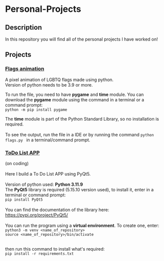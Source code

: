 # Personal-Projects

## Description
In this repository you will find all of the personal projects I have worked on!

## Projects
### [Flags animation](https://github.com/Franciline/Personal-Projects/tree/main/Flags-pixel-animation)

A pixel animation of LGBTQ flags made using python.<br/>
Version of python needs to be 3.9 or more. <br/>

To run the file, you need to have **pygame** and **time** module. You can download the **pygame** module using the command in a terminal or a command prompt: <br/>
```python -m pip install pygame```<br/>

The **time** module is part of the Python Standard Library, so no installation is required. <br/><br/> 
To see the output, run the file in a IDE or by running the command ```python flags.py ``` in a terminal/command prompt.

### [ToDo List APP](https://github.com/Franciline/Personal-Projects/tree/main/ToDo-List-APP)
(on coding) <br/><br/>
Here I build a To Do List APP using PyQt5. <br/><br/>
Version of python used: **Python 3.11.9** <br/>
The **PyQt5** library is required (5.15.10 version used), to install it, enter in a terminal or command prompt: <br/>
```pip install PyQt5```<br/><br/>
You can find the documentation of the library here: https://pypi.org/project/PyQt5/ <br/><br/>
You can run the program using a **virtual environment**. To create one, enter: <br/>
```python3 -m venv <name_of_repository> ```<br/>
```source <name_of_repository>/bin/activate```<br/><br/>

then run this command to install what's required: <br/>
```pip install -r requirements.txt```<br/>





